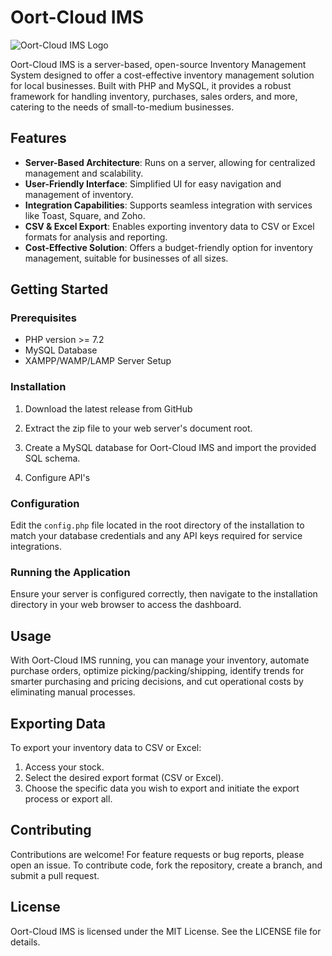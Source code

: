 # Oort-Cloud IMS

![Oort-Cloud IMS Logo](path/to/logo.png)

Oort-Cloud IMS is a server-based, open-source Inventory Management System designed to offer a cost-effective inventory management solution for local businesses. Built with PHP and MySQL, it provides a robust framework for handling inventory, purchases, sales orders, and more, catering to the needs of small-to-medium businesses.

## Features

- **Server-Based Architecture**: Runs on a server, allowing for centralized management and scalability.
- **User-Friendly Interface**: Simplified UI for easy navigation and management of inventory.
- **Integration Capabilities**: Supports seamless integration with services like Toast, Square, and Zoho.
- **CSV & Excel Export**: Enables exporting inventory data to CSV or Excel formats for analysis and reporting.
- **Cost-Effective Solution**: Offers a budget-friendly option for inventory management, suitable for businesses of all sizes.

## Getting Started

### Prerequisites

- PHP version >= 7.2
- MySQL Database
- XAMPP/WAMP/LAMP Server Setup

### Installation

1. Download the latest release from GitHub
   
2. Extract the zip file to your web server's document root.

3. Create a MySQL database for Oort-Cloud IMS and import the provided SQL schema.

4. Configure API's

### Configuration

Edit the `config.php` file located in the root directory of the installation to match your database credentials and any API keys required for service integrations.

### Running the Application

Ensure your server is configured correctly, then navigate to the installation directory in your web browser to access the dashboard.

## Usage

With Oort-Cloud IMS running, you can manage your inventory, automate purchase orders, optimize picking/packing/shipping, identify trends for smarter purchasing and pricing decisions, and cut operational costs by eliminating manual processes.

## Exporting Data

To export your inventory data to CSV or Excel:

1. Access your stock.
2. Select the desired export format (CSV or Excel).
3. Choose the specific data you wish to export and initiate the export process or export all.

## Contributing

Contributions are welcome! For feature requests or bug reports, please open an issue. To contribute code, fork the repository, create a branch, and submit a pull request.

## License

Oort-Cloud IMS is licensed under the MIT License. See the LICENSE file for details.
